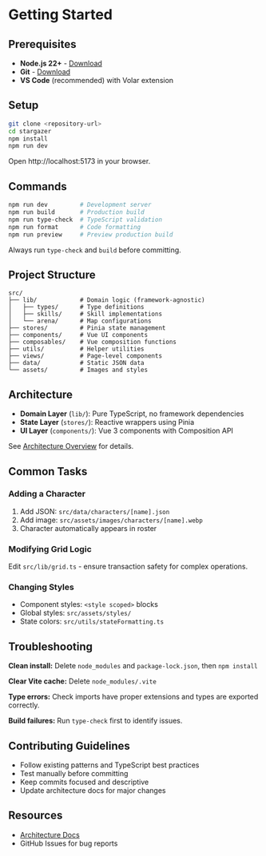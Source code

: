 # Getting Started

## Prerequisites

- **Node.js 22+** - [Download](https://nodejs.org/)
- **Git** - [Download](https://git-scm.com/)
- **VS Code** (recommended) with Volar extension

## Setup

```bash
git clone <repository-url>
cd stargazer
npm install
npm run dev
```

Open http://localhost:5173 in your browser.

## Commands

```bash
npm run dev         # Development server
npm run build       # Production build
npm run type-check  # TypeScript validation
npm run format      # Code formatting
npm run preview     # Preview production build
```

Always run `type-check` and `build` before committing.

## Project Structure

```
src/
├── lib/            # Domain logic (framework-agnostic)
│   ├── types/      # Type definitions
│   ├── skills/     # Skill implementations
│   └── arena/      # Map configurations
├── stores/         # Pinia state management
├── components/     # Vue UI components
├── composables/    # Vue composition functions
├── utils/          # Helper utilities
├── views/          # Page-level components
├── data/           # Static JSON data
└── assets/         # Images and styles
```

## Architecture

- **Domain Layer** (`lib/`): Pure TypeScript, no framework dependencies
- **State Layer** (`stores/`): Reactive wrappers using Pinia
- **UI Layer** (`components/`): Vue 3 components with Composition API

See [Architecture Overview](./ARCHITECTURE.md) for details.

## Common Tasks

### Adding a Character

1. Add JSON: `src/data/characters/[name].json`
2. Add image: `src/assets/images/characters/[name].webp`
3. Character automatically appears in roster

### Modifying Grid Logic

Edit `src/lib/grid.ts` - ensure transaction safety for complex operations.

### Changing Styles

- Component styles: `<style scoped>` blocks
- Global styles: `src/assets/styles/`
- State colors: `src/utils/stateFormatting.ts`

## Troubleshooting

**Clean install:** Delete `node_modules` and `package-lock.json`, then `npm install`

**Clear Vite cache:** Delete `node_modules/.vite`

**Type errors:** Check imports have proper extensions and types are exported correctly.

**Build failures:** Run `type-check` first to identify issues.

## Contributing Guidelines

- Follow existing patterns and TypeScript best practices
- Test manually before committing
- Keep commits focused and descriptive
- Update architecture docs for major changes

## Resources

- [Architecture Docs](./ARCHITECTURE.md)
- GitHub Issues for bug reports
